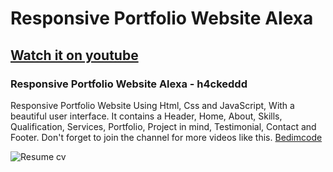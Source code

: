 # Responsive Portfolio Website Alexa
## [Watch it on youtube](https://youtu.be/27JtRAI3QO8)
### Responsive Portfolio Website Alexa - h4ckeddd
Responsive Portfolio Website Using Html, Css and JavaScript, With a beautiful user interface. It contains a Header, Home, About, Skills, Qualification, Services, Portfolio, Project in mind, Testimonial, Contact and Footer.
Don't forget to join the channel for more videos like this. [Bedimcode](https://www.youtube.com/c/Bedimcode)

![Resume cv](/preview.png)
